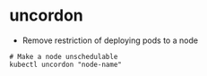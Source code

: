 # uncordon

- Remove restriction of deploying pods to a node

```shell
# Make a node unschedulable
kubectl uncordon "node-name"
```
